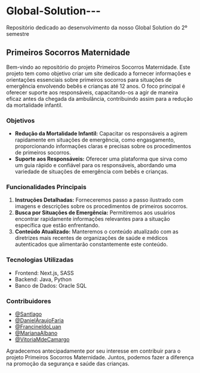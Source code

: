 # Global-Solution---
Repositório dedicado ao desenvolvimento da nosso Global Solution do 2º semestre

## Primeiros Socorros Maternidade
<p>Bem-vindo ao repositório do projeto Primeiros Socorros Maternidade. Este projeto tem como objetivo criar um site dedicado a fornecer informações e orientações essenciais sobre primeiros socorros para situações de emergência envolvendo bebês e crianças até 12 anos. O foco principal é oferecer suporte aos responsáveis, capacitando-os a agir de maneira eficaz antes da chegada da ambulância, contribuindo assim para a redução da mortalidade infantil.</p>

### Objetivos
<ul>
    <li>
        <b>Redução da Mortalidade Infantil:</b> Capacitar os responsáveis a agirem rapidamente em situações de emergência, como engasgamento, proporcionando informações claras e precisas sobre os procedimentos de primeiros socorros.
    </li>
    <li>
        <b>Suporte aos Responsáveis:</b> Oferecer uma plataforma que sirva como um guia rápido e confiável para os responsáveis, abordando uma variedade de situações de emergência com bebês e crianças.
    </li>
</ul>


### Funcionalidades Principais

<ol>
  <li><b>Instruções Detalhadas:</b> Forneceremos passo a passo ilustrado com imagens e descrições sobre os procedimentos de primeiros socorros.</li>
  <li><b>Busca por Situações de Emergência:</b> Permitiremos aos usuários encontrar rapidamente informações relevantes para a situação específica que estão enfrentando.</li>
  <li><b>Conteúdo Atualizado:</b> Manteremos o conteúdo atualizado com as diretrizes mais recentes de organizações de saúde e médicos autenticados que alimentarão constantemente este conteúdo.</li>
</ol>

### Tecnologias Utilizadas
<ul>
    <li>Frontend: Next.js, SASS</li>
    <li>Backend: Java, Python</li>
    <li>Banco de Dados: Oracle SQL</li>
</ul>

### Contribuidores
- [@Santlago](https://github.com/Santlago)
- [@DanielAraujoFaria](https://github.com/DanielAraujoFaria)
- [@FrancineldoLuan](https://github.com/FrancineldoLuan)
- [@MarianaAlbano](https://github.com/mariialbano)
- [@VitoriaMdeCamargo](https://github.com/VitoriaMdeCamargo)


<p>Agradecemos antecipadamente por seu interesse em contribuir para o projeto Primeiros Socorros Maternidade. Juntos, podemos fazer a diferença na promoção da segurança e saúde das crianças.</p>